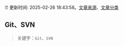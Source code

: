 :alarm_clock: 更新时间: 2025-02-26 18:43:58。[文章来源](/README.md)、[文章分类](/TAGS.md)

## Git、SVN


> 关键字：`Git`、`SVN`



